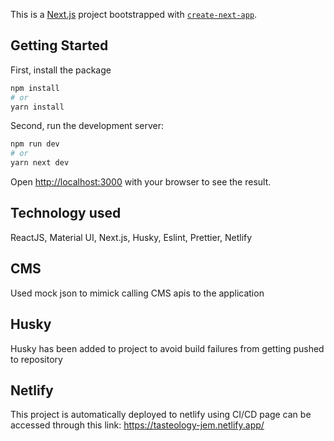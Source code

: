 This is a [Next.js](https://nextjs.org) project bootstrapped with [`create-next-app`](https://nextjs.org/docs/app/api-reference/cli/create-next-app).

## Getting Started

First, install the package
```bash
npm install
# or
yarn install
```

Second, run the development server:

```bash
npm run dev
# or
yarn next dev
```

Open [http://localhost:3000](http://localhost:3000) with your browser to see the result.

## Technology used
ReactJS, Material UI, Next.js, Husky, Eslint, Prettier, Netlify

## CMS
Used mock json to mimick calling CMS apis to the application

## Husky
Husky has been added to project to avoid build failures from getting pushed to repository

## Netlify

This project is automatically deployed to netlify using CI/CD
page can be accessed through this link: https://tasteology-jem.netlify.app/

